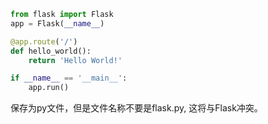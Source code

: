 ```py
from flask import Flask
app = Flask(__name__)

@app.route('/')
def hello_world():
    return 'Hello World!'

if __name__ == '__main__':
    app.run()
```

保存为py文件，但是文件名称不要是flask.py, 这将与Flask冲突。